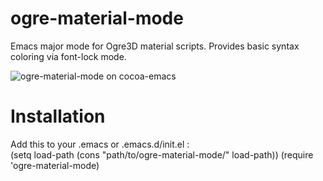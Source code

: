 
ogre-material-mode
==================
Emacs major mode for Ogre3D material scripts. Provides basic syntax coloring via font-lock mode.


![ogre-material-mode on cocoa-emacs](http://github.com/sevas/ogre-material-mode/master/screenshot.png "ogre-material-mode on cocoa-emacs")


Installation
=================

Add this to your .emacs or .emacs.d/init.el :  
        (setq load-path (cons "path/to/ogre-material-mode/" load-path))
        (require 'ogre-material-mode)
